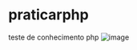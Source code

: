 # praticarphp
teste de conhecimento php
![image](https://user-images.githubusercontent.com/46052927/126586695-7548dc19-5ed1-4ac3-b1a3-9259ed95a453.png)
